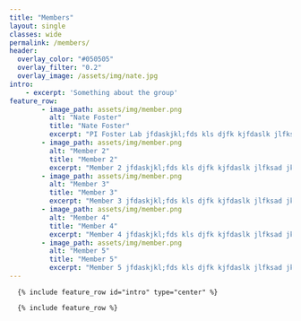 ```yaml
---
title: "Members"
layout: single
classes: wide
permalink: /members/
header:
  overlay_color: "#050505"
  overlay_filter: "0.2"
  overlay_image: /assets/img/nate.jpg
intro:
    - excerpt: 'Something about the group'
feature_row:
        - image_path: assets/img/member.png
          alt: "Nate Foster"
          title: "Nate Foster"
          excerpt: "PI Foster Lab jfdaskjkl;fds kls djfk kjfdaslk jlfksad jkl jfsakl jlkfds jlk; jfaskdl; "
        - image_path: assets/img/member.png
          alt: "Member 2"
          title: "Member 2"
          excerpt: "Member 2 jfdaskjkl;fds kls djfk kjfdaslk jlfksad jkl jfsakl jlkfds jlk; jfaskdl; "
        - image_path: assets/img/member.png
          alt: "Member 3"
          title: "Member 3"
          excerpt: "Member 3 jfdaskjkl;fds kls djfk kjfdaslk jlfksad jkl jfsakl jlkfds jlk; jfaskdl; "
        - image_path: assets/img/member.png
          alt: "Member 4"
          title: "Member 4"
          excerpt: "Member 4 jfdaskjkl;fds kls djfk kjfdaslk jlfksad jkl jfsakl jlkfds jlk; jfaskdl; "
        - image_path: assets/img/member.png
          alt: "Member 5"
          title: "Member 5"
          excerpt: "Member 5 jfdaskjkl;fds kls djfk kjfdaslk jlfksad jkl jfsakl jlkfds jlk; jfaskdl; "
---
```


      {% include feature_row id="intro" type="center" %}

      {% include feature_row %}
